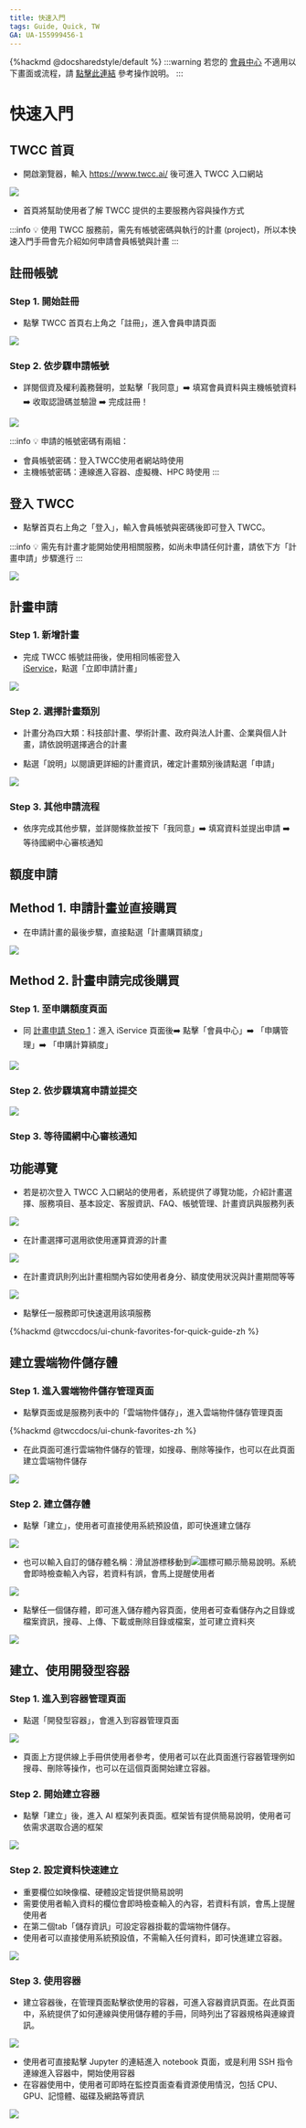 ```yaml
---
title: 快速入門
tags: Guide, Quick, TW
GA: UA-155999456-1
---
```


{%hackmd @docsharedstyle/default %}
:::warning
<i class="fa fa-bullhorn" aria-hidden="true"></i> 若您的 [<ins>會員中心<i class="fa fa-question-circle fa-question-circle-for-service" aria-hidden="true"></i></ins>](https://man.twcc.ai/@twsdocs/howto-service-access-service-zh) 不適用以下畫面或流程，請 <i class="fa fa-sign-out" aria-hidden="true"></i> [<ins>點擊此連結</ins>](https://man.twcc.ai/@twsdocs/guide-quickstart-zh) 參考操作說明。
:::

# 快速入門

## TWCC 首頁
- 開啟瀏覽器，輸入 https://www.twcc.ai/ 後可進入 TWCC 入口網站

![](https://cos.twcc.ai/SYS-MANUAL/uploads/upload_2f8f3f4d41c731851c58f6fa4124a2b7.png)




- 首頁將幫助使用者了解 TWCC 提供的主要服務內容與操作方式

:::info
:bulb: 使用 TWCC 服務前，需先有帳號密碼與執行的計畫 (project)，所以本快速入門手冊會先介紹如何申請會員帳號與計畫
:::

## 註冊帳號
### Step 1. 開始註冊
- 點擊 TWCC 首頁右上角之「註冊」，進入會員申請頁面

![](https://cos.twcc.ai/SYS-MANUAL/uploads/upload_0dcafd8a33aff208d4b54047cc6bc346.png)




### Step 2. 依步驟申請帳號

- 詳閱個資及權利義務聲明，並點擊「我同意」:arrow_right: 填寫會員資料與主機帳號資料:arrow_right: 收取認證碼並驗證 :arrow_right: 完成註冊！

![](https://cos.twcc.ai/SYS-MANUAL/uploads/upload_d56c238d792525e82c79941fc5e6ef5b.png)


 
:::info
:bulb: 申請的帳號密碼有兩組：
- 會員帳號密碼：登入TWCC使用者網站時使用
- 主機帳號密碼：連線進入容器、虛擬機、HPC 時使用
:::


## 登入 TWCC

- 點擊首頁右上角之「登入」，輸入會員帳號與密碼後即可登入 TWCC。

:::info
:bulb: 需先有計畫才能開始使用相關服務，如尚未申請任何計畫，請依下方「計畫申請」步驟進行 
:::

![](https://cos.twcc.ai/SYS-MANUAL/uploads/upload_61093f8561ebed0839708a6990cf386a.png)



## 計畫申請
 
### Step 1. 新增計畫

- 完成 TWCC 帳號註冊後，使用相同帳密登入 [iService](https://iservice.nchc.org.tw/nchc_service/index.php)，點選「立即申請計畫」

![](https://cos.twcc.ai/SYS-MANUAL/uploads/upload_0c11a374c049afda935ddb437be5a9a9.png)




### Step 2. 選擇計畫類別

- 計畫分為四大類：科技部計畫、學術計畫、政府與法人計畫、企業與個人計畫，請依說明選擇適合的計畫

- 點選「說明」以閱讀更詳細的計畫資訊，確定計畫類別後請點選「申請」

![](https://cos.twcc.ai/SYS-MANUAL/uploads/upload_4bf4b8d232dab3b5e13ba1ffd5ca38b7.png)




### Step 3. 其他申請流程
- 依序完成其他步驟，並詳閱條款並按下「我同意」:arrow_right: 填寫資料並提出申請 :arrow_right: 等待國網中心審核通知

## 額度申請
## Method 1. 申請計畫並直接購買
- 在申請計畫的最後步驟，直接點選「計畫購買額度」

![](https://cos.twcc.ai/SYS-MANUAL/uploads/upload_458bcc64ee5efd91671dddedb02b4757.png)



## Method 2. 計畫申請完成後購買

### Step 1.  至申購額度頁面

- 同 [計畫申請 Step 1](https://man.twcc.ai/sjZqYn24Q-CpxDaio8stsA?view#Step-1-新增計畫)：進入 iService 頁面後:arrow_right: 點擊「會員中心」:arrow_right: 「申購管理」:arrow_right: 「申購計算額度」


![](https://cos.twcc.ai/SYS-MANUAL/uploads/upload_199fc73e9dea7636f85e21693465bd8a.png)




### Step 2. 依步驟填寫申請並提交

![](https://cos.twcc.ai/SYS-MANUAL/uploads/upload_b57c1c96c32837ad5a27185b7efbacea.png)


### Step 3. 等待國網中心審核通知

## 功能導覽
- 若是初次登入 TWCC 入口網站的使用者，系統提供了導覽功能，介紹計畫選擇、服務項目、基本設定、客服資訊、FAQ、帳號管理、計畫資訊與服務列表

![](https://cos.twcc.ai/SYS-MANUAL/uploads/upload_07f9b95f4a5d98f17a149b2df7a7f952.png)



- 在計畫選擇可選用欲使用運算資源的計畫

![](https://cos.twcc.ai/SYS-MANUAL/uploads/upload_03a6bb80f15ad5b7a5826a5ee5e0341f.png)





- 在計畫資訊則列出計畫相關內容如使用者身分、額度使用狀況與計畫期間等等

![](https://cos.twcc.ai/SYS-MANUAL/uploads/upload_b6ff23b524b9e5fc301b0cf7b288c5b3.png)



- 點擊任一服務即可快速選用該項服務

{%hackmd @twccdocs/ui-chunk-favorites-for-quick-guide-zh %}


## 建立雲端物件儲存體

### Step 1. 進入雲端物件儲存管理頁面
- 點擊頁面或是服務列表中的「雲端物件儲存」，進入雲端物件儲存管理頁面

{%hackmd @twccdocs/ui-chunk-favorites-zh %}



- 在此頁面可進行雲端物件儲存的管理，如搜尋、刪除等操作，也可以在此頁面建立雲端物件儲存

![](https://cos.twcc.ai/SYS-MANUAL/uploads/upload_29b025b81dc75960ece6ae5f92526ff7.png)




### Step 2. 建立儲存體

- 點擊「建立」，使用者可直接使用系統預設值，即可快進建立儲存

![](https://cos.twcc.ai/SYS-MANUAL/uploads/upload_748af49e89375f4e8027affb2b123ced.png)




- 也可以輸入自訂的儲存體名稱：滑鼠游標移動到![](https://i.imgur.com/9NzdKMK.png)圖標可顯示簡易說明。系統會即時檢查輸入內容，若資料有誤，會馬上提醒使用者

![](https://cos.twcc.ai/SYS-MANUAL/uploads/upload_e0addc23aa5815125bed8e2efef84a66.png)


- 點擊任一個儲存體，即可進入儲存體內容頁面，使用者可查看儲存內之目錄或檔案資訊，搜尋、上傳、下載或刪除目錄或檔案，並可建立資料夾

![](https://cos.twcc.ai/SYS-MANUAL/uploads/upload_a1faa3d2119c6cc266f154aa3d9bb3b5.png)



## 建立、使用開發型容器

### Step 1. 進入到容器管理頁面
- 點選「開發型容器」，會進入到容器管理頁面

![](https://cos.twcc.ai/SYS-MANUAL/uploads/upload_41cf90526d71c71aff2ae2e1ae0ccefe.png)



- 頁面上方提供線上手冊供使用者參考，使用者可以在此頁面進行容器管理例如搜尋、刪除等操作，也可以在這個頁面開始建立容器。

### Step 2. 開始建立容器

- 點擊「建立」後，進入 AI 框架列表頁面。框架皆有提供簡易說明，使用者可依需求選取合適的框架


![](https://cos.twcc.ai/SYS-MANUAL/uploads/upload_1a3f3de66b11536dbea2fd80bd34db3c.png)



### Step 2. 設定資料快速建立

- 重要欄位如映像檔、硬體設定皆提供簡易說明
- 需要使用者輸入資料的欄位會即時檢查輸入的內容，若資料有誤，會馬上提醒使用者
- 在第二個tab「儲存資訊」可設定容器掛載的雲端物件儲存。
- 使用者可以直接使用系統預設值，不需輸入任何資料，即可快進建立容器。

![](https://cos.twcc.ai/SYS-MANUAL/uploads/upload_4450d4d3a28b1e224d28030d336f7ec2.png)




### Step 3. 使用容器
- 建立容器後，在管理頁面點擊欲使用的容器，可進入容器資訊頁面。在此頁面中，系統提供了如何連線與使用儲存體的手冊，同時列出了容器規格與連線資訊。

![](https://cos.twcc.ai/SYS-MANUAL/uploads/upload_f82a12161a0505728f090ce829286273.png)



- 使用者可直接點擊 Jupyter 的連結進入 notebook 頁面，或是利用 SSH 指令連線進入容器中，開始使用容器
- 在容器使用中，使用者可即時在監控頁面查看資源使用情況，包括 CPU、GPU、記憶體、磁碟及網路等資訊

![](https://cos.twcc.ai/SYS-MANUAL/uploads/upload_3346f3e35c6845795321cfee76c98495.png)


